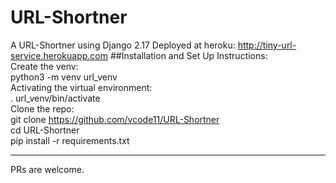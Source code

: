 # URL-Shortner
A URL-Shortner using Django 2.17
Deployed at heroku: http://tiny-url-service.herokuapp.com
##Installation and Set Up Instructions:<br>
Create the venv:<br>
python3 -m venv url_venv<br>
Activating the virtual environment:<br>
. url_venv/bin/activate<br>
Clone the repo:<br>
git clone https://github.com/vcode11/URL-Shortner<br>
cd URL-Shortner<br>
pip install -r requirements.txt<br>
<hr>
PRs are welcome.
